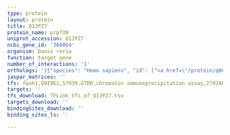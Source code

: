 ```yaml
---
type: protein
layout: protein
title: Q1JPZ7
protein_name: prpf39
uniprot_accession: Q1JPZ7
ncbi_gene_id: '368864'
organism: Danio rerio
function: target gene
number_of_interactions: '1'
orthologs: '[{"species": "Homo sapiens", "id": ["<a href=\"/protein/q86ua1\">Q86UA1</a>"]}, {"species": "Mus musculus", "id": ["<a href=\"/protein/e9qjv4\">E9QJV4</a>"]}, {"species": "Rattus norvegicus", "id": ["<a href=\"/protein/d4a5s9\">D4A5S9</a>"]}, {"species": "Drosophila melanogaster", "id": ["<a href=\"/protein/q7krw8\">Q7KRW8</a>"]}, {"species": "Caenorhabditis elegans", "id": ["Q22961"]}]'
jaspar_matrices: ''
tfs: foxh1,Q9I9E1,57930,GTRD,chromatin immunoprecipitation assay,27924024%5Buid%5D,No
targets: ''
tfs_download: TFLink_tfs_of_Q1JPZ7.tsv
targets_download: ''
bindingSites_download: ''
binding_sites_ls: ''

---
```

